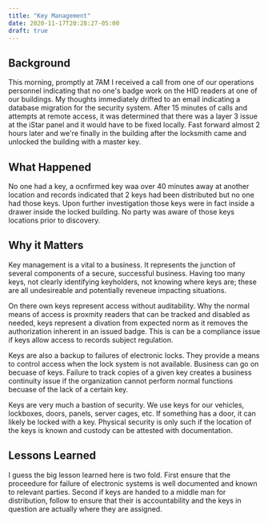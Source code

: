 ```yaml
---
title: "Key Management"
date: 2020-11-17T20:28:27-05:00
draft: true
---
```


## Background

This morning, promptly at 7AM I received a call from one of our operations personnel indicating that no one's badge work on the HID readers at one of our buildings. My thoughts immediately drifted to an email indicating a database migration for the security system. After 15 minutes of calls and attempts at remote access, it was determined that there was a layer 3 issue at the iStar panel and it would have to be fixed locally. Fast forward almost 2 hours later and we're finally in the building after the locksmith came and unlocked the building with a master key. 

## What Happened

No one had a key, a ocnfirmed key waa over 40 minutes away at another location and records indicated that 2 keys had been distributed but no one had those keys. Upon further investigation those keys were in fact inside a drawer inside the locked building. No party was aware of those keys locations prior to discovery.

## Why it Matters

Key management is a vital to a business. It represents the junction of several components of a secure, successful business. Having too many keys, not clearly identifying keyholders, not knowing where keys are; these are all undesireable and potentially reveneue impacting situations. 

On there own keys represent access without auditability. Why the normal means of access is proxmity readers that can be tracked and disabled as needed, keys represent a divation from expected norm as it removes the authorization inherent in an issued badge. This is can be a compliance issue if keys allow access to records subject regulation.

Keys are also a backup to failures of electronic locks. They provide a means to control access when the lock system is not available. Business can go on becuase of keys. Failure to track copies of a given key creates a business continuity issue if the organization cannot perform normal functions becuase of the lack of a certain key. 

Keys are very much a bastion of security. We use keys for our vehicles, lockboxes, doors, panels, server cages, etc. If something has a door, it can likely be locked with a key. Physical security is only such if the location of the keys is known and custody can be attested with documentation. 

## Lessons Learned 

I guess the big lesson learned here is two fold. First ensure that the proceedure for failure of electronic systems is well documented and known to relevant parties. Second if keys are handed to a middle man for distribution, follow to ensure that their is accountability and the keys in question are actually where they are assigned. 





